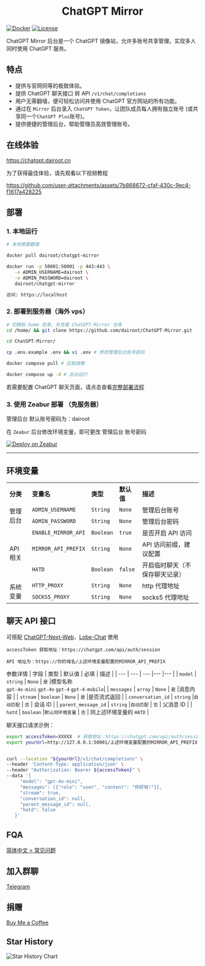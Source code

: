 <h1 align="center">ChatGPT Mirror</h1>

[![Docker](https://img.shields.io/docker/pulls/dairoot/chatgpt-mirror?label=ChatGPT-Mirror&logo=docker)](https://hub.docker.com/r/dairoot/chatgpt-mirror)
[![License](https://img.shields.io/github/license/dairoot/ChatGPT-Mirror)](https://github.com/dairoot/ChatGPT-Mirror/blob/main/LICENSE)

ChatGPT Mirror 后台是一个 ChatGPT 镜像站，允许多账号共享管理。实现多人同时使用 ChatGPT 服务。

## 特点

- 提供与官网同等的极致体验。
- 提供 ChatGPT 聊天接口 转 API `/v1/chat/completions`
- 用户无需翻墙，便可轻松访问并使用 ChatGPT 官方网站的所有功能。
- 通过在 `Mirror` 后台录入 `ChatGPT Token`，让团队成员每人拥有独立账号 (或共享同一个`ChatGPT Plus`账号)。
- 提供便捷的管理后台，帮助管理员高效管理账号。

## 在线体验

https://chatgpt.dairoot.cn

为了获得最佳体验，请先观看以下视频教程

https://github.com/user-attachments/assets/7b868672-cfaf-430c-9ec4-f1617a428225

<!--
<a href="https://www.bilibili.com/video/BV1fD421M7xP/" target="_blank">
  <img src="./docs/img/cover.jpeg"  alt="使用方法">
</a>
-->

## 部署

### 1. 本地运行

```bash
# 本地需要翻墙

docker pull dairoot/chatgpt-mirror

docker run -p 50001:50001 -p 443:443 \
   -e ADMIN_USERNAME=dairoot \
   -e ADMIN_PASSWORD=dairoot \
   dairoot/chatgpt-mirror

访问: https://localhost
```

### 2. 部署到服务器（海外 vps）

```bash
# 切换到 home 目录，并克隆 ChatGPT-Mirror 仓库
cd /home/ && git clone https://github.com/dairoot/ChatGPT-Mirror.git

cd ChatGPT-Mirror/

cp .env.example .env && vi .env # 修改管理后台账号密码

docker compose pull # 拉取镜像

docker compose up -d # 后台运行
```

若需要配置 ChatGPT 聊天页面，请点击查看[完整部署流程](./docs/deploy.md)

### 3. 使用 Zeabur 部署 （免服务器）

管理后台 默认账号密码为：dairoot

在 `Zeabur` 后台修改环境变量，即可更改 管理后台 账号密码

[![Deploy on Zeabur](https://zeabur.com/button.svg)](https://zeabur.com/templates/ZEUVRY?referralCode=dairoot)

---

## 环境变量

<table>
  <tr align="left">
    <th>分类</th>
    <th>变量名</th>
    <th>类型</th>
    <th>默认值</th>
    <th>描述</th>
  </tr>
  <tr align="left">
    <td rowspan="2">管理后台</td>
    <td><code>ADMIN_USERNAME</code></td>
    <td><code>String</code></td>
    <td><code>None</code></td>
    <td>管理后台账号</td>
  </tr>
  <tr align="left">
    <td><code>ADMIN_PASSWORD</code></td>
    <td><code>String</code></td>
    <td><code>None</code></td>
    <td>管理后台密码</td>
  </tr>
  <tr align="left">
    <td rowspan="3">API 相关</td>
    <td><code>ENABLE_MIRROR_API</code></td>
    <td><code>Boolean</code></td>
    <td><code>true</code></td>
    <td>是否开启 API 访问</td>
  </tr>
  <tr align="left">
    <td><code>MIRROR_API_PREFIX</code></td>
    <td><code>String</code></td>
    <td><code>None</code></td>
    <td>API 访问前缀，建议配置</td>
  </tr>
  <tr align="left">
    <td><code>HATD</code></td>
    <td><code>Boolean</code></td>
    <td><code>false</code></td>
    <td>开启临时聊天（不保存聊天记录）</td>
  </tr>
   <tr align="left">
    <td rowspan="3">系统变量</td>
    <td><code>HTTP_PROXY</code></td>
    <td><code>String</code></td>
    <td><code>None</code></td>
    <td>http 代理地址</td>
  </tr>
  <tr align="left">
    <td><code>SOCKS5_PROXY</code></td>
    <td><code>String</code></td>
    <td><code>None</code></td>
    <td>socks5 代理地址</td>
  </tr>
</table>

## 聊天 API 接口

可搭配 [ChatGPT-Next-Web](https://app.nextchat.dev)、[Lobe-Chat](https://github.com/lobehub/lobe-chat) 使用

```
accessToken 获取地址：https://chatgpt.com/api/auth/session

API 地址为：https://你的域名/上述环境变量配置的MIRROR_API_PREFIX
```

参数详情
| 字段 | 类型 | 默认值 | 必填 | 描述 |
| --- | --- | --- |--- |--- |
| `model` | `string` | `None` | `是` |模型名称 <br> `gpt-4o-mini` `gpt-4o` `gpt-4` `gpt-4-mobile`|
| `messages` | `array` | `None` | `是` |消息内容 |
| `stream` | `boolean` | `None` | `是` |是否流式返回 |
| `conversation_id` | `string` |`自动匹配` | `否` | 会话 ID |
| `parent_message_id` | `string` |`自动匹配` | `否` | 父消息 ID |
| `hatd` | `boolean` |`默认同环境变量` | `否` | 同上述环境变量的 `HATD` |

聊天接口请求示例：

```bash
export accessToken=XXXXX  # 获取地址：https://chatgpt.com/api/auth/session
export yourUrl=http://127.0.0.1:50001/上述环境变量配置的MIRROR_API_PREFIX


curl --location "${yourUrl}/v1/chat/completions" \
--header 'Content-Type: application/json' \
--header "Authorization: Bearer ${accessToken}" \
--data '{
     "model": "gpt-4o-mini",
     "messages": [{"role": "user", "content": "你好呀!"}],
     "stream": true,
     "conversation_id": null,
     "parent_message_id": null,
     "hatd": false
   }'
```

## FQA

[简体中文 > 常见问题](./docs/faq-cn.md)

## 加入群聊

[Telegram](https://t.me/+34aYksZdq5ZhMzhl)

## 捐赠

[Buy Me a Coffee](./docs/donation.md)

## Star History

![Star History Chart](https://api.star-history.com/svg?repos=dairoot/ChatGPT-Mirror&type=Timeline)
